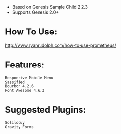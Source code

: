 * Based on Genesis Sample Child 2.2.3
* Supports Genesis 2.0+

# How To Use:

<http://www.ryanrudolph.com/how-to-use-prometheus/>

# Features:

    Responsive Mobile Menu
    Sassified
    Bourbon 4.2.6
    Font Awesome 4.6.3

# Suggested Plugins:

    Soliloquy
    Gravity Forms
